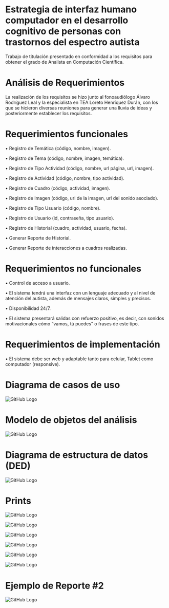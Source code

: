 # Estrategia de interfaz humano computador en el desarrollo cognitivo de personas con trastornos del espectro autista

Trabajo de titulación presentado en conformidad a los requisitos para obtener el grado de Analista en Computación Científica.

# Análisis de Requerimientos

La realización de los requisitos se hizo junto al fonoaudiólogo Álvaro Rodríguez Leal y la especialista en TEA Loreto Henríquez Durán, con los que se hicieron diversas reuniones para generar una lluvia de ideas y posteriormente establecer los requisitos.

# Requerimientos funcionales

•	Registro de Temática (código, nombre, imagen).

•	Registro de Tema (código, nombre, imagen, temática).

•	Registro de Tipo Actividad (código, nombre, url página, url, imagen).

•	Registro de Actividad (código, nombre, tipo actividad).

•	Registro de Cuadro (código, actividad, imagen).

•	Registro de Imagen (código, url de la imagen, url del sonido asociado).

•	Registro de Tipo Usuario (código, nombre).

•	Registro de Usuario (id, contraseña, tipo usuario).

•	Registro de Historial (cuadro, actividad, usuario, fecha).

•	Generar Reporte de Historial.

•	Generar Reporte de interacciones a cuadros realizadas.

# Requerimientos no funcionales

•	Control de acceso a usuario.

•	El sistema tendrá una interfaz con un lenguaje adecuado y al nivel de atención del autista, además de mensajes claros, simples y precisos.

•	Disponibilidad 24/7.

•	El sistema presentará salidas con refuerzo positivo, es decir, con sonidos motivacionales cómo “vamos, tú puedes” o frases de este tipo.

# Requerimientos de implementación

•	El sistema debe ser web y adaptable tanto para celular, Tablet como computador (responsive).


# Diagrama de casos de uso

![GitHub Logo](Prints/DiagramadeCasosdeUso.png)

# Modelo de objetos del análisis

![GitHub Logo](Prints/AnalisisOO.png)

# Diagrama de estructura de datos (DED)

![GitHub Logo](Prints/ModeloRelacionalBD.png)

# Prints

![GitHub Logo](Prints/Tematica.png)

![GitHub Logo](Prints/Tema.png)

![GitHub Logo](Prints/Actividad.png)

![GitHub Logo](Prints/Disc.Auditiva.png)

![GitHub Logo](Prints/Responsive.png)

![GitHub Logo](Prints/GU.png)

# Ejemplo de Reporte #2

![GitHub Logo](Prints/GU.png)
